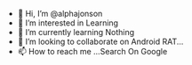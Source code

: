 - 👋 Hi, I’m @alphajonson
- 👀 I’m interested in Learning 
- 🌱 I’m currently learning Nothing 
- 💞️ I’m looking to collaborate on Android RAT...
- 📫 How to reach me ...Search On Google 

<!---
alphajonson/alphajonson is a ✨ special ✨ repository because its `README.md` (this file) appears on your GitHub profile.
You can click the Preview link to take a look at your changes.
--->
